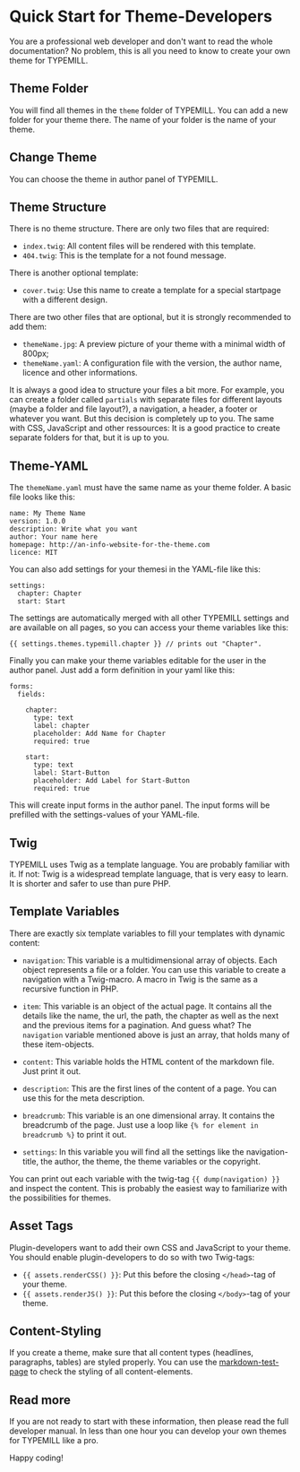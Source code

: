 # Quick Start for Theme-Developers

You are a professional web developer and don't want to read the whole documentation? No problem, this is all you need to know to create your own theme for TYPEMILL. 

## Theme Folder

You will find all themes in the `theme` folder of TYPEMILL. You can add a new folder for your theme there. The name of your folder is the name of your theme.

## Change Theme

You can choose the theme in author panel of TYPEMILL.

## Theme Structure

There is no theme structure. There are only two files that are required: 

- `index.twig`: All content files will be rendered with this template. 
- `404.twig`: This is the template for a not found message.

There is another optional template:

- `cover.twig`: Use this name to create a template for a special startpage with a different design.

There are two other files that are optional, but it is strongly recommended to add them:

* `themeName.jpg`: A preview picture of your theme with a minimal width of 800px;
* `themeName.yaml`: A configuration file with the version, the author name, licence and other informations.

It is always a good idea to structure your files a bit more. For example, you can create a folder called `partials` with separate files for different layouts (maybe a folder and file layout?), a navigation, a header, a footer or whatever you want. But this decision is completely up to you. The same with CSS, JavaScript and other ressources: It is a good practice to create separate folders for that, but it is up to you.

## Theme-YAML

The `themeName.yaml` must have the same name as your theme folder. A basic file looks like this:

````
name: My Theme Name
version: 1.0.0
description: Write what you want
author: Your name here
homepage: http://an-info-website-for-the-theme.com
licence: MIT
````

You can also add settings for your themesi in the YAML-file like this:

````
settings:
  chapter: Chapter
  start: Start
````

The settings are automatically merged with all other TYPEMILL settings and are available on all pages, so you can access your theme variables like this:

````
{{ settings.themes.typemill.chapter }} // prints out "Chapter".
````

Finally you can make your theme variables editable for the user in the author panel. Just add a form definition in your yaml like this:

````
forms:
  fields:

    chapter:
      type: text
      label: chapter
      placeholder: Add Name for Chapter
      required: true

    start:
      type: text
      label: Start-Button
      placeholder: Add Label for Start-Button
      required: true
````

This will create input forms in the author panel. The input forms will be prefilled with the settings-values of your YAML-file.

## Twig

TYPEMILL uses Twig as a template language. You are probably familiar with it. If not: Twig is a widespread template language, that is very easy to learn. It is shorter and safer to use than pure PHP.

## Template Variables

There are exactly six template variables to fill your templates with dynamic content:

- `navigation`: This variable is a multidimensional array of objects. Each object represents a file or a folder. You can use this variable to create a navigation with a Twig-macro. A macro in Twig is the same as a recursive function in PHP. 
- `item`: This variable is an object of the actual page. It contains all the details like the name, the url, the path, the chapter as well as the next and the previous items for a pagination. And guess what? The `navigation` variable mentioned above is just an array, that holds many of these item-objects.
- `content`: This variable holds the HTML content of the markdown file. Just print it out.
- `description`: This are the first lines of the content of a page. You can use this for the meta description.


- `breadcrumb`: This variable is an one dimensional array. It contains the breadcrumb of the page. Just use a loop like  `{% for element in breadcrumb %}` to print it out.
- `settings`: In this variable you will find all the settings like the navigation-title, the author, the theme, the theme variables or the copyright.

You can print out each variable with the twig-tag `{{ dump(navigation) }}` and inspect the content. This is probably the easiest way to familiarize with the possibilities for themes.

## Asset Tags

Plugin-developers want to add their own CSS and JavaScript to your theme. You should enable plugin-developers to do so with two Twig-tags:

* `{{ assets.renderCSS() }}`: Put this before the closing `</head>`-tag of your theme.
* `{{ assets.renderJS() }}`: Put this before the closing `</body>`-tag of your theme. 

## Content-Styling

If you create a theme, make sure that all content types (headlines, paragraphs, tables) are styled properly. You can use the [markdown-test-page](/info/markdown-test) to check the styling of all content-elements.

## Read more

If you are not ready to start with these information, then please read the full developer manual. In less than one hour you can develop your own themes for TYPEMILL like a pro.

Happy coding!